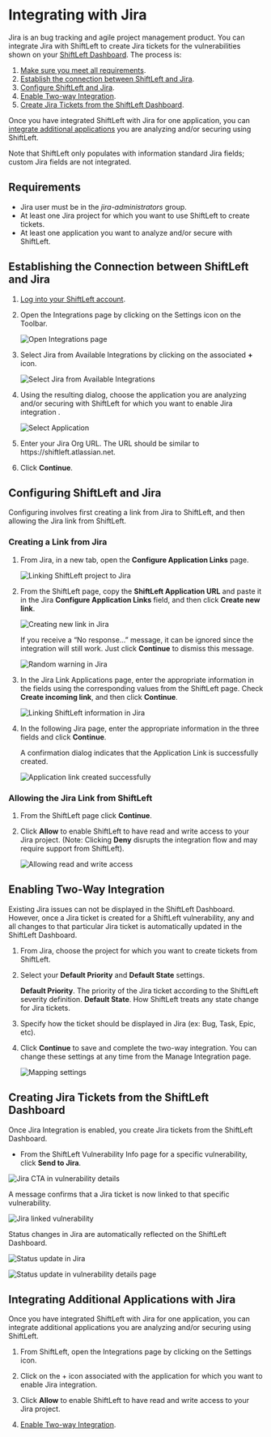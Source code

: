 # Integrating with Jira

Jira is an bug tracking and agile project management product. You can integrate Jira with ShiftLeft to create Jira tickets for the vulnerabilities shown on your [ShiftLeft Dashboard](../using-dashboard/vulnerability-dashboard.md). The process is:

1. [Make sure you meet all requirements](#requirements).
2. [Establish the connection between ShiftLeft and Jira](#establishing-the-connection-between-shiftleft-and-jira). 
3. [Configure ShiftLeft and Jira](#configuring-shiftleft-and-jira).
4. [Enable Two-way Integration](#enabling-two-way-integration).
5. [Create Jira Tickets from the ShiftLeft Dashboard](#creating-jira-tickets-from-the-shiftleft-dashboard).

Once you have integrated ShiftLeft with Jira for one application, you can [integrate additional applications](#integrating-additional-applications-with-jira) you are analyzing and/or securing using ShiftLeft.

Note that ShiftLeft only populates with information standard Jira fields; custom Jira fields are not integrated.

## Requirements

* Jira user must be in the *jira-administrators* group.
* At least one Jira project for which you want to use ShiftLeft to create tickets.
* At least one application you want to analyze and/or secure with ShiftLeft. 

## Establishing the Connection between ShiftLeft and Jira

1. [Log into your ShiftLeft account](https://www.shiftleft.io/login).

2. Open the Integrations page by clicking on the Settings icon on the Toolbar.

   ![Open Integrations page](img/opening-integrations-page.png)

3. Select Jira from Available Integrations by clicking on the associated **+** icon.

   ![Select Jira from Available Integrations](img/available-integrations.png)

4. Using the resulting dialog, choose the application you are analyzing and/or securing with ShiftLeft for which you want to enable Jira integration .

   ![Select Application](img/integration-dialog.jpg)
   
5. Enter your Jira Org URL. The URL should be similar to https://<i></i>shiftleft.atlassian.net.

6. Click **Continue**.

## Configuring ShiftLeft and Jira

Configuring involves first creating a link from Jira to ShiftLeft, and then allowing the Jira link from ShiftLeft.

### Creating a Link from Jira

1. From Jira, in a new tab, open the **Configure Application Links** page.

   ![Linking ShiftLeft project to Jira](img/linking-project-to-jira.png)

2. From the ShiftLeft page, copy the **ShiftLeft Application URL** and paste it in the Jira **Configure Application Links** field, and then click **Create new link**.

   ![Creating new link in Jira](img/creating-link-jira.png)

   If you receive a “No response…” message, it can be ignored since the integration will still work. Just click **Continue** to dismiss this message.

   ![Random warning in Jira](img/warning-in-jira.png)

3. In the Jira Link Applications page, enter the appropriate information in the fields using the corresponding values from the ShiftLeft page. Check **Create incoming link**, and then click **Continue**.

   ![Linking ShiftLeft information in Jira](img/sl-info-in-jira.png)

4. In the following Jira page, enter the appropriate information in the three fields and click **Continue**.

   A confirmation dialog indicates that the Application Link is successfully created.

   ![Application link created successfully](img/linking-success.png)

### Allowing the Jira Link from ShiftLeft

1. From the ShiftLeft page click **Continue**.

2. Click **Allow** to enable ShiftLeft to have read and write access to your Jira project. 
(Note: Clicking **Deny** disrupts the integration flow and may require support from ShiftLeft).

   ![Allowing read and write access](img/read-write-access.png)

## Enabling Two-Way Integration

Existing Jira issues can not be displayed in the ShiftLeft Dashboard. However, once a Jira ticket is created for a ShiftLeft  vulnerability, any and all changes to that particular Jira ticket is automatically updated in the ShiftLeft Dashboard.

1. From Jira, choose the project for which you want to create tickets from ShiftLeft. 

2. Select your **Default Priority** and **Default State** settings.

   **Default Priority**. The priority of the Jira ticket according to the ShiftLeft severity definition.
   **Default State**. How ShiftLeft treats any state change for Jira tickets.

3. Specify how the ticket should be displayed in Jira (ex: Bug, Task, Epic, etc).

4. Click **Continue** to save and complete the two-way integration.
   You can change these settings at any time from  the Manage Integration page.

   ![Mapping settings](img/mapping-settings.png)

## Creating Jira Tickets from the ShiftLeft Dashboard

Once Jira Integration is enabled, you create Jira tickets from the ShiftLeft Dashboard.

* From the ShiftLeft Vulnerability Info page for a specific vulnerability, click **Send to Jira**.

![Jira CTA in vulnerability details](img/jira-cta.png)

A message confirms that a Jira ticket is now linked to that specific vulnerability. 

![Jira linked vulnerability](img/jira-linked-vulnerability.png)

Status changes in Jira are automatically reflected on the ShiftLeft Dashboard.

![Status update in Jira](img/status-update-jira.png)

![Status update in vulnerability details page](img/status-update-sl.png)

## Integrating Additional Applications with Jira

Once you have integrated ShiftLeft with Jira for one application, you can integrate additional applications you are analyzing and/or securing using ShiftLeft.

1. From ShiftLeft, open the Integrations page by clicking on the Settings icon.

2. Click on the + icon associated with the application for which you want to enable Jira integration.

3. Click **Allow** to enable ShiftLeft to have read and write access to your Jira project.

4. [Enable Two-way Integration](#enabling-two-way-integration).
